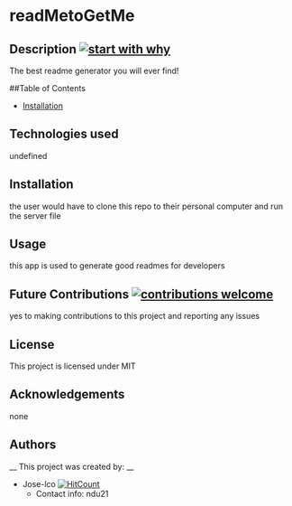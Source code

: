 
# readMetoGetMe


## Description [![start with why](https://img.shields.io/badge/start%20with-why%3F-brightgreen.svg?style=flat)](http://www.ted.com/talks/simon_sinek_how_great_leaders_inspire_action)

The best readme generator you will ever find!

##Table of Contents

* [Installation](#installation)

## Technologies used

undefined

## Installation

the user would have to clone this repo to their personal computer and run the server file

## Usage

this app is used to generate good readmes for developers

## Future Contributions [![contributions welcome](https://img.shields.io/badge/contributions-welcome-brightgreen.svg?style=flat)](https://github.com/Jose-lco/readMetoGetMe/issues)

yes to making contributions to this project and reporting any issues

## License

This project is licensed under MIT

## Acknowledgements
none

## Authors

__ This project was created by: __
* Jose-lco [![HitCount](http://hits.dwyl.com/Jose-lco/readMetoGetMe.svg)](http://hits.dwyl.com/Jose-lco/readMetoGetMe)
  * Contact info: ndu21
